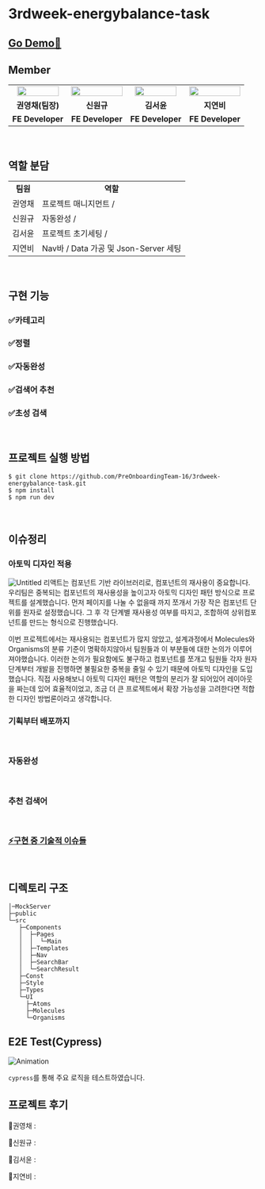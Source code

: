 # 3rdweek-energybalance-task

## [Go Demo🚀](https://energybalancee.herokuapp.com/)

## Member

<table>
<tr>
<td align="center"><a href="https://github.com/zerochae"><img src="https://avatars.githubusercontent.com/u/84373490?v=4" width="90%" /></a></td>
<td align="center"><a href="https://github.com/WongueShin"><img src="https://media.vlpt.us/images/yeonbee/post/a3b02f02-0826-4cc9-b63e-9ddce5fbd857/wongyu.jpg" width="100%" /></a></td>
<td align="center"><a href="https://github.com/yunred"><img src="https://avatars.githubusercontent.com/u/84527643?v=4" width="90%" /></a></td>
<td align="center"><a href="https://github.com/jyb1798"><img src="https://avatars.githubusercontent.com/u/64634495?s=400&u=3da5cb5a3ff4338da83a58a23df0608da5092ddc&v=4" width="100%" /></a></td>
</tr>
<tr>
<td align="center"><b>권영채(팀장)</b></td>
<td align="center"><b>신원규</b></td>
<td align="center"><b>김서윤</b></td>
<td align="center"><b>지연비</b></td>
</tr>
<tr>
<td align="center"><b>FE Developer</b></td>
<td align="center"><b>FE Developer</b></td>
<td align="center"><b>FE Developer</b></td>
<td align="center"><b>FE Developer</b></td>
</tr>
</table>

<br />

## 역할 분담

<table>
<tr>
<td align="center"><b>팀원<b></td>
<td align="center"><b>역할</b></td>
</tr>
<tr>
<td>권영채</td>
<td> 프로젝트 매니지먼트 /  </td>
</tr>
<tr>
<td>신원규</td>
<td> 자동완성 / </td>
</tr>
<tr>
<td>김서윤</td>
<td> 프로젝트 초기세팅 /  </td>
</tr>
<tr>
<td>지연비</td>
<td> Nav바 / Data 가공 및 Json-Server 세팅 </td>
</tr>

</table>

<br/>

## 구현 기능

### ✅카테고리

### ✅정렬

### ✅자동완성

### ✅검색어 추천

### ✅초성 검색






<br/>

## 프로젝트 실행 방법

```
$ git clone https://github.com/PreOnboardingTeam-16/3rdweek-energybalance-task.git
$ npm install
$ npm run dev
```

<br/>

## 이슈정리

### 아토믹 디자인 적용
   
                                                                                                                           
![Untitled](https://user-images.githubusercontent.com/84527643/154786601-802f4535-fbf1-4613-b430-4bc3d160a982.png)
리액트는 컴포넌트 기반 라이브러리로, 컴포넌트의 재사용이 중요합니다. 우리팀은 중복되는 컴포넌트의 재사용성을 높이고자 아토믹 디자인 패턴 방식으로 프로젝트를 설계했습니다. 먼저 페이지를 나눌 수 없을때 까지 쪼개서 가장 작은 컴포넌트 단위를 원자로 설정했습니다. 그 후 각 단계별 재사용성 여부를 따지고, 조합하여 상위컴포넌트를 만드는 형식으로 진행했습니다.

이번 프로젝트에서는 재사용되는 컴포넌트가 많지 않았고, 설계과정에서 Molecules와 Organisms의 분류 기준이 명확하지않아서 팀원들과 이 부분들에 대한 논의가 이루어져야했습니다. 이러한 논의가 필요함에도 불구하고 컴포넌트를 쪼개고 팀원들 각자 원자단계부터 개발을 진행하면 불필요한 중복을 줄일 수 있기 때문에 아토믹 디자인을 도입했습니다. 직접 사용해보니 아토믹 디자인 패턴은 역할의 분리가 잘 되어있어 레이아웃을 짜는데 있어 효율적이었고, 조금 더 큰 프로젝트에서 확장 가능성을 고려한다면 적합한 디자인 방법론이라고 생각합니다.
<br/>

### 기획부터 배포까지

<br/>

### 자동완성

<br/>

### 추천 검색어

<br/>

### [⚡구현 중 기술적 이슈들](https://www.notion.so/e0ef02510dad43bc914061e47bf74448)

<br/>

## 디렉토리 구조

```
│─MockServer
├─public
└─src
   ├─Components
   │  ├─Pages
   │  │  └─Main
   │  ├─Templates
   │  ├─Nav
   │  ├─SearchBar
   │  └─SearchResult
   ├─Const
   ├─Style
   ├─Types
   └─UI
     ├─Atoms
     ├─Molecules
     └─Organisms

```

## E2E Test(Cypress)

![Animation](https://images.velog.io/images/yeonbee/post/90610a0c-5147-4030-8544-a9da4af5b92d/cypresstestgif.gif)

`cypress`를 통해 주요 로직을 테스트하였습니다.


## 프로젝트 후기

🎈권영채 :

🎹신원규 :

🎇김서윤 :

💖지연비 :

